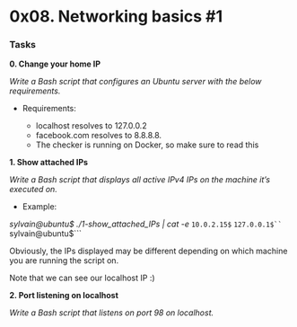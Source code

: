 # 0x08. Networking basics #1

### Tasks

**0. Change your home IP**

*Write a Bash script that configures an Ubuntu server with the below requirements.*

 - Requirements:

    - localhost resolves to 127.0.0.2
    - facebook.com resolves to 8.8.8.8.
    - The checker is running on Docker, so make sure to read this


**1. Show attached IPs**

*Write a Bash script that displays all active IPv4 IPs on the machine it’s executed on.*

- Example:

*sylvain@ubuntu$ ./1-show_attached_IPs | cat -e*
```10.0.2.15$```
```127.0.0.1$``
```sylvain@ubuntu$```

Obviously, the IPs displayed may be different depending on which machine you are running the script on.

Note that we can see our localhost IP :)


**2. Port listening on localhost**

*Write a Bash script that listens on port 98 on localhost.*
